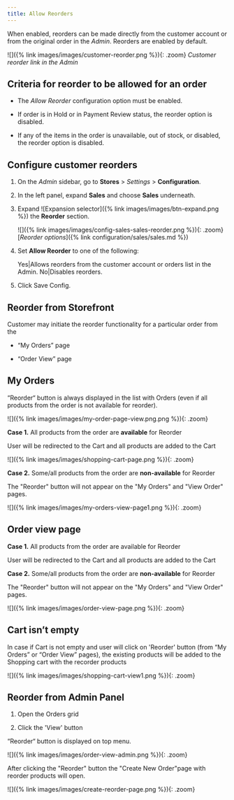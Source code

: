 ```yaml
---
title: Allow Reorders
---
```


When enabled, reorders can be made directly from the customer account or from the original order in the _Admin_. Reorders are enabled by default.

![]({% link images/images/customer-reorder.png %}){: .zoom}
_Customer reorder link in the Admin_

## Criteria for reorder to be allowed for an order

- The _Allow Reorder_ configuration option must be enabled.

- If order is in Hold or in Payment Review status, the reorder option is disabled.

- If any of the items in the order is unavailable, out of stock, or disabled, the reorder option is disabled.

## Configure customer reorders

1. On the _Admin_ sidebar, go to **Stores** > _Settings_ > **Configuration**.

1. In the left panel, expand **Sales** and choose **Sales** underneath.

1. Expand ![Expansion selector]({% link images/images/btn-expand.png %}) the **Reorder** section.

   ![]({% link images/images/config-sales-sales-reorder.png %}){: .zoom}
   [_Reorder options_]({% link configuration/sales/sales.md %})

1. Set **Allow Reorder** to one of the following:

   Yes|Allows reorders from the customer account or orders list in the Admin.
   No|Disables reorders.

1. Click <span class="btn">Save Config</span>.

## Reorder from Storefront

Customer may initiate the reorder functionality for a particular order from the

- “My Orders” page

- “Order View” page

## My Orders

“Reorder“ button is always displayed in the list with Orders (even if all products from the order is not available for reorder).

![]({% link images/images/my-order-page-view.png.png %}){: .zoom}

**Case 1.** All products from the order are **available** for Reorder

User will be redirected to the Cart and all products are added to the Cart

![]({% link images/images/shopping-cart-page.png %}){: .zoom}

**Case 2.** Some/all products from the order are **non-available** for Reorder

The "Reorder" button will not appear on the "My Orders" and "View Order" pages.

![]({% link images/images/my-orders-view-page1.png %}){: .zoom}

## Order view page

**Case 1.** All products from the order are available for Reorder

User will be redirected to the Cart and all products are added to the Cart

**Case 2.** Some/all products from the order are **non-available** for Reorder

The "Reorder" button will not appear on the "My Orders" and "View Order" pages.

![]({% link images/images/order-view-page.png %}){: .zoom}

## Cart isn’t empty

In case if Cart is not empty and user will click on 'Reorder' button (from “My Orders”  or “Order View” pages), the existing products will be added to the Shopping cart with the recorder products

![]({% link images/images/shopping-cart-view1.png %}){: .zoom}

## Reorder from Admin Panel

1. Open the Orders grid

1. Click the 'View' button

“Reorder“ button is displayed on top menu.

![]({% link images/images/order-view-admin.png %}){: .zoom}

After clicking the "Reorder" button the "Create New Order"page with reorder products will open.

![]({% link images/images/create-reorder-page.png %}){: .zoom}